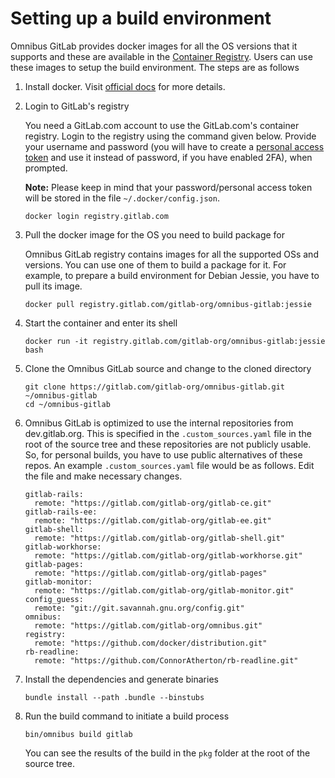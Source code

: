 # Setting up a build environment

Omnibus GitLab provides docker images for all the OS versions that it
supports and these are available in the
[Container Registry](https://gitlab.com/gitlab-org/omnibus-gitlab/container_registry).
Users can use these images to setup the build environment. The steps are as
follows

1. Install docker. Visit [official docs](https://docs.docker.com/engine/installation)
   for more details.
2. Login to GitLab's registry

    You need a GitLab.com account to use the GitLab.com's container registry.
    Login to the registry using the command given below. Provide your username
    and password (you will have to create a
    [personal access token](https://docs.gitlab.com/ce/api/README.html#personal-access-tokens_)
    and use it instead of password, if you have enabled 2FA), when prompted.

    **Note:** Please keep in mind that your password/personal access token will
    be stored in the file `~/.docker/config.json`.

    ```
    docker login registry.gitlab.com
    ```
3. Pull the docker image for the OS you need to build package for

    Omnibus GitLab registry contains images for all the supported OSs and
    versions. You can use one of them to build a package for it. For example,
    to prepare a build environment for Debian Jessie, you have to pull its
    image.

    ```
    docker pull registry.gitlab.com/gitlab-org/omnibus-gitlab:jessie
    ```
4. Start the container and enter its shell

    ```
    docker run -it registry.gitlab.com/gitlab-org/omnibus-gitlab:jessie bash
    ```

5. Clone the Omnibus GitLab source and change to the cloned directory


    ```
    git clone https://gitlab.com/gitlab-org/omnibus-gitlab.git ~/omnibus-gitlab
    cd ~/omnibus-gitlab
    ```

6. Omnibus GitLab is optimized to use the internal repositories from
   dev.gitlab.org. This is specified in the `.custom_sources.yaml` file in the
   root of the source tree and these repositories are not publicly usable. So,
   for personal builds, you have to use public alternatives of these repos.
   An example `.custom_sources.yaml` file would be as follows. Edit the file
   and make necessary changes.

    ```
    gitlab-rails:
      remote: "https://gitlab.com/gitlab-org/gitlab-ce.git"
    gitlab-rails-ee:
      remote: "https://gitlab.com/gitlab-org/gitlab-ee.git"
    gitlab-shell:
      remote: "https://gitlab.com/gitlab-org/gitlab-shell.git"
    gitlab-workhorse:
      remote: "https://gitlab.com/gitlab-org/gitlab-workhorse.git"
    gitlab-pages:
      remote: "https://gitlab.com/gitlab-org/gitlab-pages"
    gitlab-monitor:
      remote: "https://gitlab.com/gitlab-org/gitlab-monitor.git"
    config_guess:
      remote: "git://git.savannah.gnu.org/config.git"
    omnibus:
      remote: "https://gitlab.com/gitlab-org/omnibus.git"
    registry:
      remote: "https://github.com/docker/distribution.git"
    rb-readline:
      remote: "https://github.com/ConnorAtherton/rb-readline.git"
    ```
7. Install the dependencies and generate binaries


    ```
    bundle install --path .bundle --binstubs
    ```

8. Run the build command to initiate a build process

    ```
    bin/omnibus build gitlab
    ```
    You can see the results of the build in the `pkg` folder at the root of the
    source tree.
